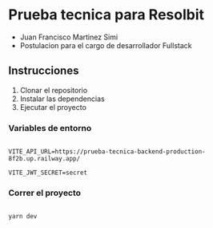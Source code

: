 # Prueba tecnica para Resolbit

- Juan Francisco Martinez Simi
- Postulacion para el cargo de desarrollador Fullstack

## Instrucciones

1. Clonar el repositorio
2. Instalar las dependencias
3. Ejecutar el proyecto

### Variables de entorno

```env

VITE_API_URL=https://prueba-tecnica-backend-production-8f2b.up.railway.app/

VITE_JWT_SECRET=secret
```

### Correr el proyecto

```bash

yarn dev
```
